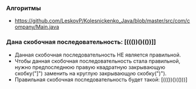 ### Алгоритмы
- https://github.com/LeskovP/Kolesnickenko_Java/blob/master/src/com/company/Main.java
### Дана скобочная последовательность: [((())()(())]]
- Данная скобочная последовательность НЕ является правильной.
- Чтобы данная скобочная последовательность стала правильной, нужно предпоследнюю правую квадратную закрывающую скобку("]") заменить на круглую закрывающую скобку(")").
- Правильная скобочная последовательность будет такой: [((())()(()))]
